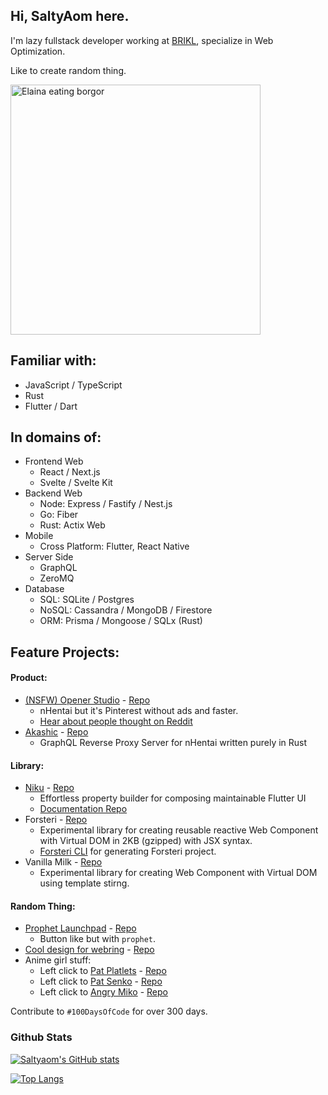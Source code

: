 ## Hi, SaltyAom here.

I'm lazy fullstack developer working at [BRIKL](https://www.brikl.com/), specialize in Web Optimization.

Like to create random thing.

<img width=400 src="https://user-images.githubusercontent.com/35027979/133552450-0dd6e24e-6c80-4658-be9b-72fd8308efbd.png" alt="Elaina eating borgor" />

## Familiar with:
- JavaScript / TypeScript
- Rust
- Flutter / Dart

## In domains of:
- Frontend Web
  - React / Next.js
  - Svelte / Svelte Kit
- Backend Web
  - Node: Express / Fastify / Nest.js
  - Go: Fiber
  - Rust: Actix Web
- Mobile
  - Cross Platform: Flutter, React Native
- Server Side
  - GraphQL
  - ZeroMQ
- Database
  - SQL: SQLite / Postgres
  - NoSQL: Cassandra / MongoDB / Firestore
  - ORM: Prisma / Mongoose / SQLx (Rust)

## Feature Projects:
#### Product:
- [(NSFW) Opener Studio](https://opener.studio/) - [Repo](https://github.com/SaltyAom/opener-studio)
  - nHentai but it's Pinterest without ads and faster.
  - [Hear about people thought on Reddit](https://www.reddit.com/r/nhentai/comments/j9qf9m/i_made_nhentai_but_its_pinterest/)
- [Akashic](https://akashic.opener.studio) - [Repo](https://github.com/SaltyAom/opener-akashic)
  - GraphQL Reverse Proxy Server for nHentai written purely in Rust

#### Library:
- [Niku](https://niku.saltyaom.com) - [Repo](https://github.com/SaltyAom/niku)
  - Effortless property builder for composing maintainable Flutter UI
  - [Documentation Repo](https://github.com/saltyAom/niku-docs)
- Forsteri - [Repo](https://github.com/SaltyAom/forsteri)
  - Experimental library for creating reusable reactive Web Component with Virtual DOM in 2KB (gzipped) with JSX syntax.
  - [Forsteri CLI](https://github.com/saltyAom/forsteri-cli) for generating Forsteri project.
- Vanilla Milk - [Repo](https://github.com/saltyaom/vanilla-milk)
  - Experimental library for creating Web Component with Virtual DOM using template stirng.

#### Random Thing:
- [Prophet Launchpad](http://prophet-launchpad.netlify.app/) - [Repo](https://github.com/SaltyAom/prophet-launchpad)
  - Button like but with `prophet`.
- [Cool design for webring](https://ouroboros-ring.netlify.app) - [Repo](https://github.com/saltyAom/saltyaom-webring)
- Anime girl stuff:
  - Left click to [Pat Platlets](https://platelets.netlify.app/) - [Repo](https://github.com/saltyAom/platelets)
  - Left click to [Pat Senko](http://pat-senko.netlify.app/) - [Repo](https://github.com/saltyAom/pat-senko)
  - Left click to [Angry Miko](https://angry-miko.netlify.app/) - [Repo](https://github.com/saltyAom/miko)

Contribute to `#100DaysOfCode` for over 300 days.

### Github Stats
[![Saltyaom's GitHub stats](https://github-readme-stats.vercel.app/api?username=saltyaom&theme=default)](https://github.com/anuraghazra/github-readme-stats)

[![Top Langs](https://github-readme-stats.vercel.app/api/top-langs/?username=saltyaom&layout=compact&theme=default)](https://github.com/anuraghazra/github-readme-stats)
